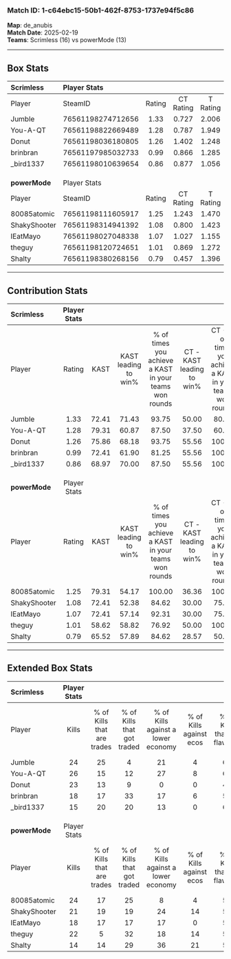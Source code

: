 ### Match ID: 1-c64ebc15-50b1-462f-8753-1737e94f5c86  
**Map**: de_anubis  
**Match Date**: 2025-02-19  
**Teams**: Scrimless (16) vs powerMode (13)  

---  

## Box Stats  

| **Scrimless** | Player Stats      |        |           |          |       |       |       |         |        |      |     |
| :- | :- | :-: | :-: | :-: | :-: | :-: | :-: | :-: | :-: | :-: | :-: |
| Player        | SteamID           | Rating | CT Rating | T Rating | KAST  |  ADR  | Kills | Assists | Deaths | K/D  | HS% |
| Jumble        | 76561198274712656 |  1.33  |   0.727   |  2.006   | 72.41 | 103.8 |  24   |   13    |   19   | 1.26 | 50  |
| You-A-QT      | 76561198822669489 |  1.28  |   0.787   |  1.949   | 79.31 | 76.9  |  26   |    6    |   22   | 1.18 | 30  |
| Donut         | 76561198036180805 |  1.26  |   1.402   |  1.248   | 75.86 | 77.8  |  23   |    8    |   17   | 1.35 | 26  |
| brinbran      | 76561197985032733 |  0.99  |   0.866   |  1.285   | 72.41 | 74.8  |  18   |    8    |   22   | 0.82 | 38  |
| _bird1337     | 76561198010639654 |  0.86  |   0.877   |  1.056   | 68.97 | 59.6  |  15   |    1    |   19   | 0.79 | 33  |
|               |                   |        |           |          |       |       |       |         |        |      |     |
|               |                   |        |           |          |       |       |       |         |        |      |     |
|               |                   |        |           |          |       |       |       |         |        |      |     |
| **powerMode** | Player Stats      |        |           |          |       |       |       |         |        |      |     |
| Player        | SteamID           | Rating | CT Rating | T Rating | KAST  |  ADR  | Kills | Assists | Deaths | K/D  | HS% |
| 80085atomic   | 76561198111605917 |  1.25  |   1.243   |  1.470   | 79.31 | 77.2  |  24   |    5    |   20   | 1.20 | 45  |
| ShakyShooter  | 76561198314941392 |  1.08  |   0.800   |  1.423   | 72.41 | 71.3  |  21   |    7    |   21   | 1.00 | 38  |
| IEatMayo      | 76561198027048338 |  1.07  |   1.027   |  1.155   | 72.41 | 74.7  |  18   |    5    |   17   | 1.06 | 61  |
| theguy        | 76561198120724651 |  1.01  |   0.869   |  1.272   | 58.62 | 88.5  |  22   |    6    |   24   | 0.92 | 59  |
| Shalty        | 76561198380268156 |  0.79  |   0.457   |  1.396   | 65.52 | 76.7  |  14   |    8    |   24   | 0.58 | 35  |
---  

## Contribution Stats  

| **Scrimless** | Player Stats |       |                      |                                                        |                           |                                                             |                          |                                                            |
| :- | :-: | :-: | :-: | :-: | :-: | :-: | :-: | :-: |
| Player        |    Rating    | KAST  | KAST leading to win% | % of times you achieve a KAST in your teams won rounds | CT - KAST leading to win% | CT - % of times you achieve a KAST in your teams won rounds | T - KAST leading to win% | T - % of times you achieve a KAST in your teams won rounds |
| Jumble        |     1.33     | 72.41 |        71.43         |                         93.75                          |           50.00           |                            80.00                            |          84.62           |                           100.00                           |
| You-A-QT      |     1.28     | 79.31 |        60.87         |                         87.50                          |           37.50           |                            60.00                            |          73.33           |                           100.00                           |
| Donut         |     1.26     | 75.86 |        68.18         |                         93.75                          |           55.56           |                           100.00                            |          76.92           |                           90.91                            |
| brinbran      |     0.99     | 72.41 |        61.90         |                         81.25                          |           55.56           |                           100.00                            |          66.67           |                           72.73                            |
| _bird1337     |     0.86     | 68.97 |        70.00         |                         87.50                          |           55.56           |                           100.00                            |          81.82           |                           81.82                            |
|               |              |       |                      |                                                        |                           |                                                             |                          |                                                            |
|               |              |       |                      |                                                        |                           |                                                             |                          |                                                            |
|               |              |       |                      |                                                        |                           |                                                             |                          |                                                            |
| **powerMode** | Player Stats |       |                      |                                                        |                           |                                                             |                          |                                                            |
| Player        |    Rating    | KAST  | KAST leading to win% | % of times you achieve a KAST in your teams won rounds | CT - KAST leading to win% | CT - % of times you achieve a KAST in your teams won rounds | T - KAST leading to win% | T - % of times you achieve a KAST in your teams won rounds |
| 80085atomic   |     1.25     | 79.31 |        54.17         |                         100.00                         |           36.36           |                           100.00                            |          69.23           |                           100.00                           |
| ShakyShooter  |     1.08     | 72.41 |        52.38         |                         84.62                          |           30.00           |                            75.00                            |          72.73           |                           88.89                            |
| IEatMayo      |     1.07     | 72.41 |        57.14         |                         92.31                          |           30.00           |                            75.00                            |          81.82           |                           100.00                           |
| theguy        |     1.01     | 58.62 |        58.82         |                         76.92                          |           50.00           |                           100.00                            |          66.67           |                           66.67                            |
| Shalty        |     0.79     | 65.52 |        57.89         |                         84.62                          |           28.57           |                            50.00                            |          75.00           |                           100.00                           |
---  

## Extended Box Stats  

| **Scrimless** | Player Stats |                            |                            |                                    |                         |                              |                                 |        |                             |                                     |                          |                               |                            |
| :- | :-: | :-: | :-: | :-: | :-: | :-: | :-: | :-: | :-: | :-: | :-: | :-: | :-: |
| Player        |    Kills     | % of Kills that are trades | % of Kills that got traded | % of Kills against a lower economy | % of Kills against ecos | % of Kills that are flawless | % of Kills that are close duels | Deaths | % of Deaths that get traded | % of Deaths against a lower economy | % of Deaths against ecos | % of Deaths that are flawless | % of Deaths that are close |
| Jumble        |      24      |             25             |             4              |                 21                 |            4            |              63              |                4                |   19   |             16              |                  5                  |            5             |              42               |             5              |
| You-A-QT      |      26      |             15             |             12             |                 27                 |            8            |              69              |                4                |   22   |             27              |                 14                  |            0             |              59               |             5              |
| Donut         |      23      |             13             |             9              |                 0                  |            0            |              43              |                9                |   17   |             24              |                  6                  |            0             |              71               |             0              |
| brinbran      |      18      |             17             |             33             |                 17                 |            6            |              50              |               11                |   22   |             23              |                  0                  |            0             |              64               |             9              |
| _bird1337     |      15      |             20             |             20             |                 13                 |            0            |              67              |               13                |   19   |             32              |                 11                  |            0             |              42               |             5              |
|               |              |                            |                            |                                    |                         |                              |                                 |        |                             |                                     |                          |                               |                            |
|               |              |                            |                            |                                    |                         |                              |                                 |        |                             |                                     |                          |                               |                            |
|               |              |                            |                            |                                    |                         |                              |                                 |        |                             |                                     |                          |                               |                            |
| **powerMode** | Player Stats |                            |                            |                                    |                         |                              |                                 |        |                             |                                     |                          |                               |                            |
| Player        |    Kills     | % of Kills that are trades | % of Kills that got traded | % of Kills against a lower economy | % of Kills against ecos | % of Kills that are flawless | % of Kills that are close duels | Deaths | % of Deaths that get traded | % of Deaths against a lower economy | % of Deaths against ecos | % of Deaths that are flawless | % of Deaths that are close |
| 80085atomic   |      24      |             17             |             25             |                 8                  |            4            |              58              |                8                |   20   |             20              |                  5                  |            0             |              70               |             5              |
| ShakyShooter  |      21      |             19             |             19             |                 24                 |           14            |              52              |                0                |   21   |              5              |                 10                  |            5             |              62               |             5              |
| IEatMayo      |      18      |             17             |             17             |                 17                 |            0            |              50              |               11                |   17   |              6              |                  0                  |            0             |              53               |             6              |
| theguy        |      22      |             5              |             32             |                 18                 |           14            |              55              |                5                |   24   |             13              |                  4                  |            0             |              54               |             4              |
| Shalty        |      14      |             14             |             29             |                 36                 |           21            |              57              |                0                |   24   |             25              |                  4                  |            4             |              54               |             17             |
